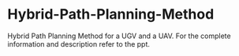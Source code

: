 # Hybrid-Path-Planning-Method
Hybrid Path Planning Method for a UGV and a UAV.
For the complete information and description refer to the ppt.
